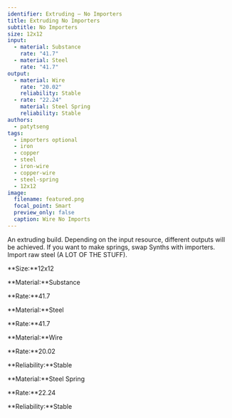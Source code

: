 ```yaml
---
identifier: Extruding – No Importers
title: Extruding No Importers
subtitle: No Importers
size: 12x12
input:
  - material: Substance
    rate: "41.7"
  - material: Steel
    rate: "41.7"
output:
  - material: Wire
    rate: "20.02"
    reliability: Stable
  - rate: "22.24"
    material: Steel Spring
    reliability: Stable
authors:
  - patytseng
tags:
  - importers optional
  - iron
  - copper
  - steel
  - iron-wire
  - copper-wire
  - steel-spring
  - 12x12
image:
  filename: featured.png
  focal_point: Smart
  preview_only: false
  caption: Wire No Imports
---
```

An extruding build. Depending on the input resource, different outputs will be achieved. If you want to make springs, swap Synths with importers. Import raw steel (A LOT OF THE STUFF).

**Size:**12x12

**Material:**Substance

**Rate:**41.7

**Material:**Steel

**Rate:**41.7

**Material:**Wire

**Rate:**20.02

**Reliability:**Stable

**Material:**Steel Spring

**Rate:**22.24

**Reliability:**Stable